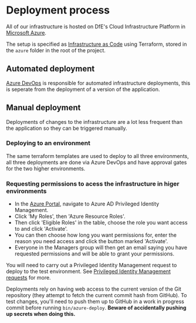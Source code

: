 # Deployment process

All of our infrastructure is hosted on DfE's Cloud Infrastructure Platform in
[Microsoft Azure][azure].

The setup is specified as [Infrastructure as Code][iac] using Terraform, stored
in the `azure` folder in the root of the project.

## Automated deployment

[Azure DevOps](https://dev.azure.com/dfe-ssp/S118-Teacher-Payments-Service) is
responsible for automated infrastructure deployments, this is seperate from the
deployment of a version of the application.

## Manual deployment

Deployments of changes to the infrastructure are a lot less frequent than the
application so they can be triggered manually.

### Deploying to an environment

The same terraform templates are used to deploy to all three environments, all
three deployments are done via Azure DevOps and have approval gates for the two
higher environments.

### Requesting permissions to acess the infrastructure in higer environments

- In the [Azure Portal][azure_portal], navigate to Azure AD Privileged Identity
  Management.
- Click 'My Roles', then 'Azure Resource Roles'.
- Then click 'Eligible Roles' in the table, choose the role you want access to
  and click 'Activate'.
- You can then choose how long you want permissions for, enter the reason you
  need access and click the button marked 'Activate'.
- Everyone in the Managers group will then get an email saying you have
  requested permissions and will be able to grant your permissions.

You will need to carry out a Privileged Identity Management request to deploy to
the test environment. See
[Privileged Identity Management requests](https://dfedigital.atlassian.net/wiki/spaces/TP/pages/1192624202/Privileged+Identity+Management+requests)
for more.

Deployments rely on having web access to the current version of the Git
repository (they attempt to fetch the current commit hash from GitHub). To test
changes, you'll need to push them up to GitHub in a work in progress commit
before running `bin/azure-deploy`. **Beware of accidentally pushing up secrets
when doing this.**

[azure]: https://azure.microsoft.com/en-gb/
[iac]: https://en.wikipedia.org/wiki/Infrastructure_as_code
[arm]: https://azure.microsoft.com/en-gb/resources/templates/
[building_blocks]: https://github.com/DFE-Digital/bat-platform-building-blocks
[azure_portal]: https://portal.azure.com/
